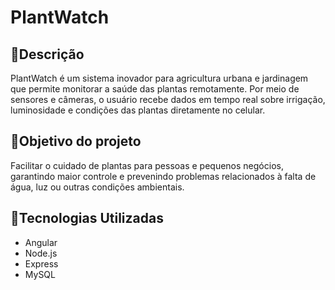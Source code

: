 # PlantWatch
## 📄Descrição  
PlantWatch é um sistema inovador para agricultura urbana e jardinagem que permite monitorar a saúde das plantas remotamente. Por meio de sensores e câmeras, o usuário recebe dados em tempo real sobre irrigação, luminosidade e condições das plantas diretamente no celular.

## 🎯Objetivo do projeto  
Facilitar o cuidado de plantas para pessoas e pequenos negócios, garantindo maior controle e prevenindo problemas relacionados à falta de água, luz ou outras condições ambientais.


## 🚀Tecnologias Utilizadas

- Angular  
- Node.js  
- Express  
- MySQL

